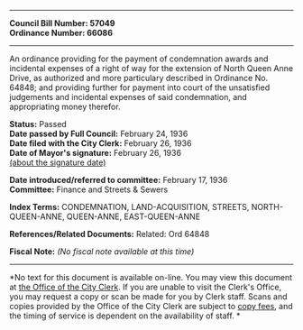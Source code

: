 * * * * *  
  
**Council Bill Number: [](#h0)[](#h2)57049**   
**Ordinance Number: 66086**  
  
* * * * *  
  
An ordinance providing for the payment of condemnation awards and incidental expenses of a right of way for the extension of North Queen Anne Drive, as authorized and more particulary described in Ordinance No. 64848; and providing further for payment into court of the unsatisfied judgements and incidental expenses of said condemnation, and appropriating money therefor.  
  
**Status:** Passed   
**Date passed by Full Council:** February 24, 1936   
**Date filed with the City Clerk:** February 26, 1936   
**Date of Mayor's signature:** February 26, 1936   
[(about the signature date)](/~public/approvaldate.htm)   
  
  
**Date introduced/referred to committee:** February 17, 1936   
**Committee:** Finance and Streets & Sewers   
  
**Index Terms:** CONDEMNATION, LAND-ACQUISITION, STREETS, NORTH-QUEEN-ANNE, QUEEN-ANNE, EAST-QUEEN-ANNE  
  
**References/Related Documents:** Related: Ord 64848  
  
**Fiscal Note:** *(No fiscal note available at this time)*  
  
* * * * *  
  
*No text for this document is available on-line. You may view this document at [the Office of the City Clerk](http://www.seattle.gov/leg/clerk/contactUs.htm). If you are unable to visit the Clerk's Office, you may request a copy or scan be made for you by Clerk staff. Scans and copies provided by the Office of the City Clerk are subject to [copy fees](http://clerk.seattle.gov/~public/clerkfees.htm), and the timing of service is dependent on the availability of staff. *  
  
  
